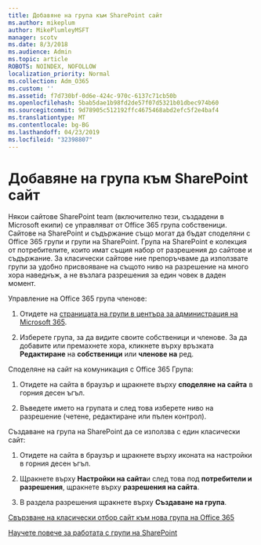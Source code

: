 ```yaml
---
title: Добавяне на група към SharePoint сайт
ms.author: mikeplum
author: MikePlumleyMSFT
manager: scotv
ms.date: 8/3/2018
ms.audience: Admin
ms.topic: article
ROBOTS: NOINDEX, NOFOLLOW
localization_priority: Normal
ms.collection: Adm_O365
ms.custom: ''
ms.assetid: f7d730bf-0d6e-424c-970c-6137c71cb50b
ms.openlocfilehash: 5bab5dae1b98fd2de57f07d5321b01dbec974b60
ms.sourcegitcommit: 9d78905c512192ffc4675468abd2efc5f2e4baf4
ms.translationtype: MT
ms.contentlocale: bg-BG
ms.lasthandoff: 04/23/2019
ms.locfileid: "32398807"
---
```

# <a name="add-a-group-to-a-sharepoint-site"></a>Добавяне на група към SharePoint сайт

Някои сайтове SharePoint team (включително тези, създадени в Microsoft екипи) се управляват от Office 365 група собственици. Сайтове на SharePoint и съдържание също могат да бъдат споделяни с Office 365 групи и групи на SharePoint. Група на SharePoint е колекция от потребителите, които имат същия набор от разрешения до сайтове и съдържание. За класически сайтове ние препоръчваме да използвате групи за удобно присвояване на същото ниво на разрешение на много хора наведнъж, а не възлага разрешения за един човек в даден момент.
  
Управление на Office 365 група членове:
  
1. Отидете на [страницата на групи в центъра за администрация на Microsoft 365](https://portal.office.com/adminportal/home#/groups).
    
2. Изберете група, за да видите своите собственици и членове. За да добавите или премахнете хора, кликнете върху връзката **Редактиране** на **собственици** или **членове на** ред. 
    
Споделяне на сайт на комуникация с Office 365 Група:
  
1. Отидете на сайта в браузър и щракнете върху **споделяне на сайта** в горния десен ъгъл. 
    
2. Въведете името на групата и след това изберете ниво на разрешение (четене, редактиране или пълен контрол).
    
Създаване на група на SharePoint да се използва с един класически сайт:
  
1. Отидете на сайта в браузър и щракнете върху иконата на настройки в горния десен ъгъл.
    
2. Щракнете върху **Настройки на сайта**и след това под **потребители и разрешения**, щракнете върху **разрешения на сайта**.
    
3. В раздела разрешения щракнете върху **Създаване на група**.
    
[Свързване на класически отбор сайт към нова група на Office 365](https://go.microsoft.com/fwlink/?linkid=2008654)
  
[Научете повече за работата с групи на SharePoint](https://go.microsoft.com/fwlink/?linkid=874658)
  


